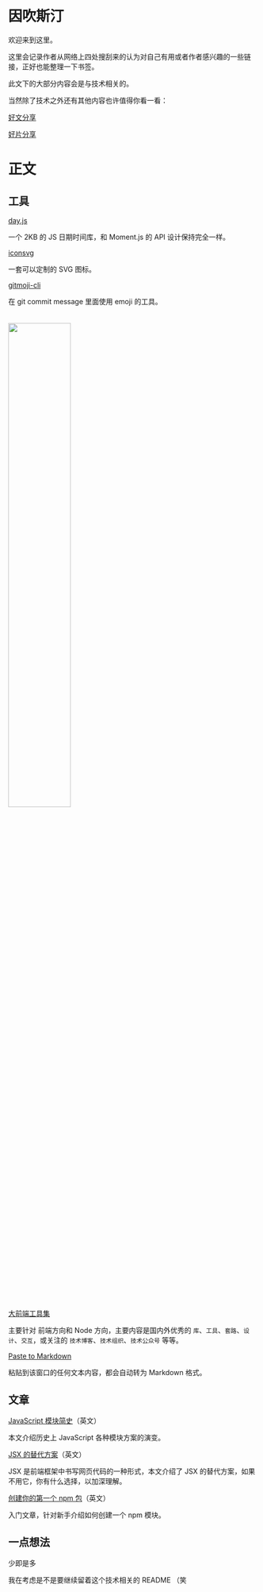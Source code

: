 # 因吹斯汀

欢迎来到这里。

这里会记录作者从网络上四处搜刮来的认为对自己有用或者作者感兴趣的一些链接，正好也能整理一下书签。

此文下的大部分内容会是与技术相关的。

当然除了技术之外还有其他内容也许值得你看一看：

[好文分享](./好文分享.md) 

[好片分享](./好片分享.md)

# 正文

## 工具

[day.js](https://github.com/iamkun/dayjs)

一个 2KB 的 JS 日期时间库，和 Moment.js 的 API 设计保持完全一样。

[iconsvg](<https://iconsvg.xyz/>)

一套可以定制的 SVG 图标。

[gitmoji-cli](<https://github.com/carloscuesta/gitmoji-cli>)

在 git commit message 里面使用 emoji 的工具。

<img src="https://cloud.githubusercontent.com/assets/7629661/20454643/11eb9e40-ae47-11e6-90db-a1ad8a87b495.gif" width="50%" style="margin: 20px 0;">

[大前端工具集](<https://github.com/nieweidong/fetool>)

主要针对 前端方向和 Node 方向，主要内容是国内外优秀的 `库`、`工具`、`套路`、`设计`、`交互`，或关注的 `技术博客`、`技术组织`、`技术公众号` 等等。

[Paste to Markdown](https://euangoddard.github.io/clipboard2markdown/)

粘贴到该窗口的任何文本内容，都会自动转为 Markdown 格式。

## 文章

[JavaScript 模块简史](https://ponyfoo.com/articles/brief-history-of-modularity)（英文）

本文介绍历史上 JavaScript 各种模块方案的演变。

[JSX 的替代方案](https://blog.bloomca.me/2019/02/23/alternatives-to-jsx.html)（英文）

JSX 是前端框架中书写网页代码的一种形式，本文介绍了 JSX 的替代方案，如果不用它，你有什么选择，以加深理解。

[创建你的第一个 npm 包](https://www.danvega.me/blog/2019/02/10/creating-your-first-npm-package/)（英文）

入门文章，针对新手介绍如何创建一个 npm 模块。

## 一点想法

少即是多

我在考虑是不是要继续留着这个技术相关的 README （笑